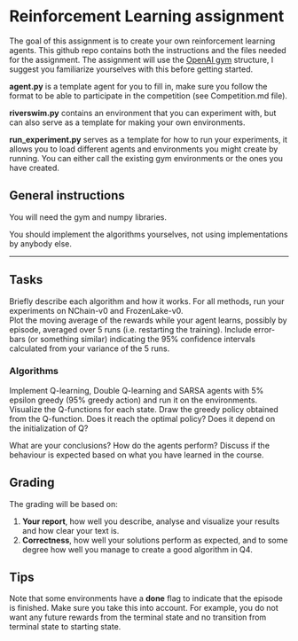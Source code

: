 # Reinforcement Learning assignment

The goal of this assignment is to create your own reinforcement learning agents.
This github repo contains both the instructions and the files needed for the assignment.
The assignment will use the [OpenAI gym](https://gym.openai.com/) structure, 
I suggest you familiarize yourselves with this before getting started.

**agent.py** is a template agent for you to fill in, 
make sure you follow the format to be able to participate in the competition (see Competition.md file).

**riverswim.py** contains an environment that you can experiment with, but can also serve as a template for making your own
environments.

**run_experiment.py** serves as a template for how to run your experiments, it allows you to load different agents and 
environments you might create by running. You can either call the existing gym environments or the ones you have created.

## General instructions
You will need the gym and numpy libraries. 

You should implement the algorithms yourselves, not using implementations by anybody else. 
****
## Tasks
Briefly describe each algorithm and how it works. 
For all methods, run your experiments on NChain-v0 and FrozenLake-v0.  
Plot the moving average of the rewards while your agent learns, possibly by episode, averaged over 5 runs (i.e. restarting the training). 
Include error-bars (or something similar) indicating the 95% confidence intervals calculated from your variance of the 5 runs.

### Algorithms
Implement Q-learning, Double Q-learning and SARSA agents with 5% epsilon greedy (95% greedy action) and run it on the 
environments. Visualize the Q-functions for each state. Draw the greedy policy obtained from the Q-function. Does it reach the optimal policy? Does it depend on the initialization of Q?
   
What are your conclusions? How do the agents perform? Discuss if the behaviour is expected based on what you have learned in the course.

## Grading
The grading will be based on:
1. **Your report**, how well you describe, analyse and visualize your results and how clear your text is.
2. **Correctness**, how well your solutions perform as expected, and to some degree how well you manage to create a good algorithm in Q4.


## Tips
Note that some environments have a **done** flag to indicate that the episode is finished. 
Make sure you take this into account. 
For example, you do not want any future rewards from the terminal state and no transition from terminal state to starting state. 

